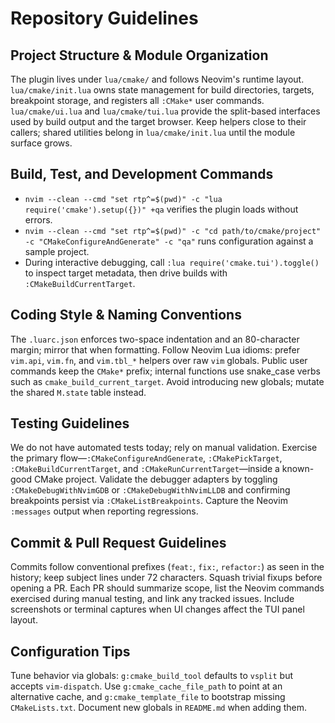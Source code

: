 # Repository Guidelines

## Project Structure & Module Organization
The plugin lives under `lua/cmake/` and follows Neovim's runtime layout. `lua/cmake/init.lua` owns state management for build directories, targets, breakpoint storage, and registers all `:CMake*` user commands. `lua/cmake/ui.lua` and `lua/cmake/tui.lua` provide the split-based interfaces used by build output and the target browser. Keep helpers close to their callers; shared utilities belong in `lua/cmake/init.lua` until the module surface grows.

## Build, Test, and Development Commands
- `nvim --clean --cmd "set rtp^=$(pwd)" -c "lua require('cmake').setup({})" +qa` verifies the plugin loads without errors.
- `nvim --clean --cmd "set rtp^=$(pwd)" -c "cd path/to/cmake/project" -c "CMakeConfigureAndGenerate" -c "qa"` runs configuration against a sample project.
- During interactive debugging, call `:lua require('cmake.tui').toggle()` to inspect target metadata, then drive builds with `:CMakeBuildCurrentTarget`.

## Coding Style & Naming Conventions
The `.luarc.json` enforces two-space indentation and an 80-character margin; mirror that when formatting. Follow Neovim Lua idioms: prefer `vim.api`, `vim.fn`, and `vim.tbl_*` helpers over raw `vim` globals. Public user commands keep the `CMake*` prefix; internal functions use snake_case verbs such as `cmake_build_current_target`. Avoid introducing new globals; mutate the shared `M.state` table instead.

## Testing Guidelines
We do not have automated tests today; rely on manual validation. Exercise the primary flow—`:CMakeConfigureAndGenerate`, `:CMakePickTarget`, `:CMakeBuildCurrentTarget`, and `:CMakeRunCurrentTarget`—inside a known-good CMake project. Validate the debugger adapters by toggling `:CMakeDebugWithNvimGDB` or `:CMakeDebugWithNvimLLDB` and confirming breakpoints persist via `:CMakeListBreakpoints`. Capture the Neovim `:messages` output when reporting regressions.

## Commit & Pull Request Guidelines
Commits follow conventional prefixes (`feat:`, `fix:`, `refactor:`) as seen in the history; keep subject lines under 72 characters. Squash trivial fixups before opening a PR. Each PR should summarize scope, list the Neovim commands exercised during manual testing, and link any tracked issues. Include screenshots or terminal captures when UI changes affect the TUI panel layout.

## Configuration Tips
Tune behavior via globals: `g:cmake_build_tool` defaults to `vsplit` but accepts `vim-dispatch`. Use `g:cmake_cache_file_path` to point at an alternative cache, and `g:cmake_template_file` to bootstrap missing `CMakeLists.txt`. Document new globals in `README.md` when adding them.
